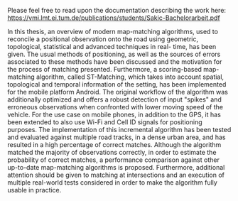 Please feel free to read upon the documentation describing the work here:
https://vmi.lmt.ei.tum.de/publications/students/Sakic-Bachelorarbeit.pdf‎

In this thesis, an overview of modern map-matching algorithms, used to reconcile a positional
observation onto the road using geometric, topological, statistical and advanced techniques in real-
time, has been given. The usual methods of positioning, as well as the sources of errors associated
to these methods have been discussed and the motivation for the process of matching presented.
Furthermore, a scoring-based map-matching algorithm, called ST-Matching, which takes into
account spatial, topological and temporal information of the setting, has been implemented for
the mobile platform Android. The original workflow of the algorithm was additionally optimized
and offers a robust detection of input "spikes" and erroneous observations when confronted with
lower moving speed of the vehicle. For the use case on mobile phones, in addition to the GPS, it has
been extended to also use Wi-Fi and Cell ID signals for positioning purposes. The implementation
of this incremental algorithm has been tested and evaluated against multiple road tracks, in
a dense urban area, and has resulted in a high percentage of correct matches. Although the
algorithm matched the majority of observations correctly, in order to estimate the probability of
correct matches, a performance comparison against other up-to-date map-matching algorithms is
proposed. Furthermore, additional attention should be given to matching at intersections and an
execution of multiple real-world tests considered in order to make the algorithm fully usable in
practice.
